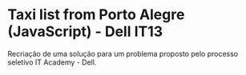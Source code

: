 # Taxi list from Porto Alegre (JavaScript) - Dell IT13
Recriação de uma solução para um problema proposto pelo processo seletivo IT Academy - Dell.
